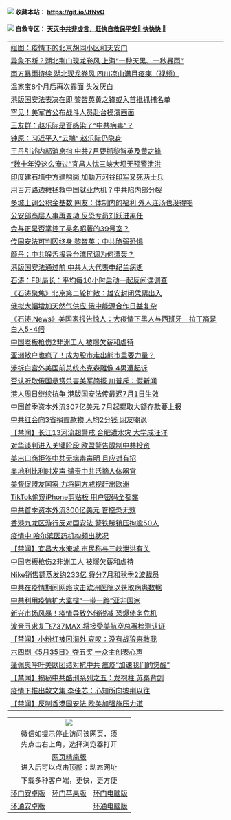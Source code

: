  #### <img src="https://img.icons8.com/color/48/000000/check-all.png"/> 收藏本站： https://git.io/JfNvO 

 #### <img src="https://img.icons8.com/color/48/000000/check-all.png"/> 自救专区： [天灭中共非虚言，赶快自救保平安🍎 快快快 📩](https://github.com/pwgy/td/blob/master/README.md)

 
 
<table>  
 
<tr><td colspan="2" align="left"><a href="https://dwkts8awlbkd7.cloudfront.net/?name=c1191225&key=jdhvxawhshihitwk&from=gy1">组图：疫情下的北京胡同小区和天安门</a></td></tr>
<tr><td colspan="2" align="left"><a href="https://dwkts8awlbkd7.cloudfront.net/?name=c1191223&key=jdhvxawhshihitwk&from=gy1">异象不断？湖北荆门现龙卷风 上海“一秒天黑、一秒暴雨”</a></td></tr>
<tr><td colspan="2" align="left"><a href="https://dwkts8awlbkd7.cloudfront.net/?name=c1191234&key=jdhvxawhshihitwk&from=gy1">南方暴雨持续 湖北现龙卷风 四川凉山满目疮痍（视频）</a></td></tr>
<tr><td colspan="2" align="left"><a href="https://dwkts8awlbkd7.cloudfront.net/?name=c1191230&key=jdhvxawhshihitwk&from=gy1">温家宝8个月后再次露面 头发灰白</a></td></tr>
<tr><td colspan="2" align="left"><a href="https://dwkts8awlbkd7.cloudfront.net/?name=c1191231&key=jdhvxawhshihitwk&from=gy1">港版国安法表决在即 黎智英黄之锋或入首批抓捕名单</a></td></tr>
<tr><td colspan="2" align="left"><a href="https://dwkts8awlbkd7.cloudfront.net/?name=c1191221&key=jdhvxawhshihitwk&from=gy1">罕见！美军首公布战斗人员赴台操演画面</a></td></tr>
<tr><td colspan="2" align="left"><a href="https://dwkts8awlbkd7.cloudfront.net/?name=c1191240&key=jdhvxawhshihitwk&from=gy1">王友群：赵乐际是否感染了“中共病毒”？</a></td></tr>
<tr><td colspan="2" align="left"><a href="https://dwkts8awlbkd7.cloudfront.net/?name=c1191232&key=jdhvxawhshihitwk&from=gy1">钟原：习近平入“云端” 赵乐际仍隐身</a></td></tr>
<tr><td colspan="2" align="left"><a href="https://dwkts8awlbkd7.cloudfront.net/?name=c1191198&key=jdhvxawhshihitwk&from=gy1">王丹引述内部消息指 中共7月要抓黎智英及黄之锋</a></td></tr>
<tr><td colspan="2" align="left"><a href="https://dwkts8awlbkd7.cloudfront.net/?name=c1191202&key=jdhvxawhshihitwk&from=gy1">“数十年没这么淹过”宜昌人忧三峡大坝无预警泄洪</a></td></tr>
<tr><td colspan="2" align="left"><a href="https://dwkts8awlbkd7.cloudfront.net/?name=c1191241&key=jdhvxawhshihitwk&from=gy1">印度建石墙中方建哨岗 加勒万河谷印军又死两士兵</a></td></tr>
<tr><td colspan="2" align="left"><a href="https://dwkts8awlbkd7.cloudfront.net/?name=c1191206&key=jdhvxawhshihitwk&from=gy1">用百万路边摊拯救中国就业危机？中共陷内部分裂</a></td></tr>
<tr><td colspan="2" align="left"><a href="https://dwkts8awlbkd7.cloudfront.net/?name=c1191227&key=jdhvxawhshihitwk&from=gy1">多城上调公积金基数 网友：体制内的福利 外人连汤也没得喝</a></td></tr>
<tr><td colspan="2" align="left"><a href="https://dwkts8awlbkd7.cloudfront.net/?name=c1191205&key=jdhvxawhshihitwk&from=gy1">公安部高层人事再变动 反恐专员刘跃进离任</a></td></tr>
<tr><td colspan="2" align="left"><a href="https://dwkts8awlbkd7.cloudfront.net/?name=c1191212&key=jdhvxawhshihitwk&from=gy1">金与正是否掌控了臭名昭著的39号室？</a></td></tr>
<tr><td colspan="2" align="left"><a href="https://dwkts8awlbkd7.cloudfront.net/?name=c1191183&key=jdhvxawhshihitwk&from=gy1">传国安法可判囚终身 黎智英：中共脆弱恐惧</a></td></tr>
<tr><td colspan="2" align="left"><a href="https://dwkts8awlbkd7.cloudfront.net/?name=c1191233&key=jdhvxawhshihitwk&from=gy1">颜丹：中共喉舌报导台湾民调为何遭轰？</a></td></tr>
<tr><td colspan="2" align="left"><a href="https://dwkts8awlbkd7.cloudfront.net/?name=c1191239&key=jdhvxawhshihitwk&from=gy1">港版国安法通过前 中共人大代表申纪兰病逝</a></td></tr>
<tr><td colspan="2" align="left"><a href="https://dwkts8awlbkd7.cloudfront.net/?name=c1191235&key=jdhvxawhshihitwk&from=gy1">石涛：FBI局长：平均每10小时启动一起反间谍调查</a></td></tr>
<tr><td colspan="2" align="left"><a href="https://dwkts8awlbkd7.cloudfront.net/?name=c1191207&key=jdhvxawhshihitwk&from=gy1">《石涛聚焦》北京第二轮扩散：雄安封闭凭票出入</a></td></tr>
<tr><td colspan="2" align="left"><a href="https://dwkts8awlbkd7.cloudfront.net/?name=c1191222&key=jdhvxawhshihitwk&from=gy1">俄拟大幅增加天然气供应 俄中能源合作日益复杂</a></td></tr>
<tr><td colspan="2" align="left"><a href="https://dwkts8awlbkd7.cloudfront.net/?name=c1191226&key=jdhvxawhshihitwk&from=gy1">《石涛.News》美国家报告惊人：大疫情下黑人与西班牙－拉丁裔是白人5-4倍</a></td></tr>
<tr><td colspan="2" align="left"><a href="https://dwkts8awlbkd7.cloudfront.net/?name=c1191213&key=jdhvxawhshihitwk&from=gy1">中国老板枪伤2非洲工人 被爆欠薪和虐待</a></td></tr>
<tr><td colspan="2" align="left"><a href="https://dwkts8awlbkd7.cloudfront.net/?name=c1191200&key=jdhvxawhshihitwk&from=gy1">亚洲散户也疯了！成为股市走出熊市重要力量？</a></td></tr>
<tr><td colspan="2" align="left"><a href="https://dwkts8awlbkd7.cloudfront.net/?name=c1191220&key=jdhvxawhshihitwk&from=gy1">涉拆白宫外美国前总统杰克森雕像 4男遭起诉</a></td></tr>
<tr><td colspan="2" align="left"><a href="https://dwkts8awlbkd7.cloudfront.net/?name=c1191215&key=jdhvxawhshihitwk&from=gy1">否认听取俄国悬赏杀害美军简报 川普斥：假新闻</a></td></tr>
<tr><td colspan="2" align="left"><a href="https://dwkts8awlbkd7.cloudfront.net/?name=c1191199&key=jdhvxawhshihitwk&from=gy1">港人周日继续抗争 港版国安法传最迟7月1日生效</a></td></tr>
<tr><td colspan="2" align="left"><a href="https://dwkts8awlbkd7.cloudfront.net/?name=c1191209&key=jdhvxawhshihitwk&from=gy1">中国首季资本外流307亿美元 7月起提取大额存款要上报</a></td></tr>
<tr><td colspan="2" align="left"><a href="https://dwkts8awlbkd7.cloudfront.net/?name=c1191237&key=jdhvxawhshihitwk&from=gy1">中共红会向3省捐赠款物 人均2分钱 网友嘲讽</a></td></tr>
<tr><td colspan="2" align="left"><a href="https://dwkts8awlbkd7.cloudfront.net/?name=c1191252&key=jdhvxawhshihitwk&from=gy1">【禁闻】长江13河流超警戒 合肥遭水灾 大学成汪洋</a></td></tr>
<tr><td colspan="2" align="left"><a href="https://dwkts8awlbkd7.cloudfront.net/?name=c1191218&key=jdhvxawhshihitwk&from=gy1">对华谈判进入关键阶段 欧盟警告限制中共投资</a></td></tr>
<tr><td colspan="2" align="left"><a href="https://dwkts8awlbkd7.cloudfront.net/?name=c1191210&key=jdhvxawhshihitwk&from=gy1">美出口商拒签中共无病毒声明 且应对有招</a></td></tr>
<tr><td colspan="2" align="left"><a href="https://dwkts8awlbkd7.cloudfront.net/?name=c1191201&key=jdhvxawhshihitwk&from=gy1">奥地利比利时发声 谴责中共活摘人体器官</a></td></tr>
<tr><td colspan="2" align="left"><a href="https://dwkts8awlbkd7.cloudfront.net/?name=c1191217&key=jdhvxawhshihitwk&from=gy1">美督促盟友国家 力将同方威视赶出欧洲</a></td></tr>
<tr><td colspan="2" align="left"><a href="https://dwkts8awlbkd7.cloudfront.net/?name=c1191238&key=jdhvxawhshihitwk&from=gy1">TikTok偷窥iPhone剪贴板 用户密码全都露</a></td></tr>
<tr><td colspan="2" align="left"><a href="https://dwkts8awlbkd7.cloudfront.net/?name=c1191216&key=jdhvxawhshihitwk&from=gy1">中共首季资本外流300亿美元 管控恐无效</a></td></tr>
<tr><td colspan="2" align="left"><a href="https://dwkts8awlbkd7.cloudfront.net/?name=c1191197&key=jdhvxawhshihitwk&from=gy1">香港九龙区游行反对国安法 警铁腕镇压拘逾50人</a></td></tr>
<tr><td colspan="2" align="left"><a href="https://dwkts8awlbkd7.cloudfront.net/?name=c1191250&key=jdhvxawhshihitwk&from=gy1">疫情中 哈尔滨医药机构频出状况</a></td></tr>
<tr><td colspan="2" align="left"><a href="https://dwkts8awlbkd7.cloudfront.net/?name=c1191254&key=jdhvxawhshihitwk&from=gy1">【禁闻】宜昌大水淹城 市民称与三峡泄洪有关</a></td></tr>
<tr><td colspan="2" align="left"><a href="https://dwkts8awlbkd7.cloudfront.net/?name=c1191195&key=jdhvxawhshihitwk&from=gy1">中国老板枪伤2非洲工人 被爆欠薪和虐待</a></td></tr>
<tr><td colspan="2" align="left"><a href="https://dwkts8awlbkd7.cloudfront.net/?name=c1191219&key=jdhvxawhshihitwk&from=gy1">Nike销售额蒸发约233亿 将分7月和秋季2波裁员</a></td></tr>
<tr><td colspan="2" align="left"><a href="https://dwkts8awlbkd7.cloudfront.net/?name=c1191211&key=jdhvxawhshihitwk&from=gy1">中共在疫情期间网络攻击欧洲医院以获取病患数据</a></td></tr>
<tr><td colspan="2" align="left"><a href="https://dwkts8awlbkd7.cloudfront.net/?name=c1191229&key=jdhvxawhshihitwk&from=gy1">中共利用疫情扩大监控“一带一路”亚非国家</a></td></tr>
<tr><td colspan="2" align="left"><a href="https://dwkts8awlbkd7.cloudfront.net/?name=c1191208&key=jdhvxawhshihitwk&from=gy1">新兴市场风暴！疫情导致外储锐减 恐爆债务危机</a></td></tr>
<tr><td colspan="2" align="left"><a href="https://dwkts8awlbkd7.cloudfront.net/?name=c1191214&key=jdhvxawhshihitwk&from=gy1">波音寻求复飞737MAX 将接受美航空总署检测认证</a></td></tr>
<tr><td colspan="2" align="left"><a href="https://dwkts8awlbkd7.cloudfront.net/?name=c1191253&key=jdhvxawhshihitwk&from=gy1">【禁闻】小粉红被困海外 哀叹：没有战狼来救我</a></td></tr>
<tr><td colspan="2" align="left"><a href="https://dwkts8awlbkd7.cloudfront.net/?name=c1191236&key=jdhvxawhshihitwk&from=gy1">六四剧《5月35日》夺五奖 一众主创表心声</a></td></tr>
<tr><td colspan="2" align="left"><a href="https://dwkts8awlbkd7.cloudfront.net/?name=c1191251&key=jdhvxawhshihitwk&from=gy1">蓬佩奥呼吁美欧团结对抗中共 瘟疫“加速我们的觉醒”</a></td></tr>
<tr><td colspan="2" align="left"><a href="https://dwkts8awlbkd7.cloudfront.net/?name=c1191255&key=jdhvxawhshihitwk&from=gy1">【禁闻】揭秘中共酷刑系列之五：龙抱柱 苏秦背剑</a></td></tr>
<tr><td colspan="2" align="left"><a href="https://dwkts8awlbkd7.cloudfront.net/?name=c1191249&key=jdhvxawhshihitwk&from=gy1">疫情下推出散文集 李佳芯：心知所向披荆以往</a></td></tr>
<tr><td colspan="2" align="left"><a href="https://dwkts8awlbkd7.cloudfront.net/?name=c1191256&key=jdhvxawhshihitwk&from=gy1">【禁闻】反制香港国安法 欧美加强施压力道</a></td></tr>


  </table>
  
  <table>
  <tr>
    <td colspan="3" align="center"><img src="https://cdn.jsdelivr.net/gh/opipe/up/oGate65.jpg"/></td>
  </tr>
  <tr>
    <td colspan="3" align="center">微信如提示停止访问该网页，须<br/>先点击右上角，选择浏览器打开</td>
  <tr>
  <tr>
    <td colspan="3" align="center"><a href="https://gitcdn.xyz/cdn/otiny/up/master/show005.htm">网页精简版</a><br/>进入后可以点击顶部：动态网址</td>
  </tr>
  <tr>
    <td colspan="3" align="center">下载多种客户端，更快，更方便</td>
  <tr>
  <tr>
    <td align="center"><a href="https://cdn.jsdelivr.net/gh/opipe/up/oGatea.apk">环门安卓版</a></td>
    <td align="center"><a href="https://x.co/odisk">环门苹果版</a></td>
    <td align="center"><a href="https://cdn.jsdelivr.net/gh/opipe/up/oGate.zip">环门电脑版</a></td>
  </tr>
  <tr>
    <td align="center"><a href="https://cdn.jsdelivr.net/gh/opipe/up/oPipe.apk">环通安卓版</a></td>
    <td align="center"></td>
    <td align="center"><a href="https://raw.githubusercontent.com/opipe/up/master/oPipe.zip">环通电脑版</a></td>
  </tr>
  
</table>
